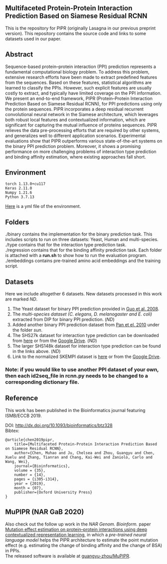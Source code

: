 ## Multifaceted Protein-Protein Interaction Prediction Based on Siamese Residual RCNN

This is the repository for PIPR (originally Lasagna in our previous preprint version). This repository contains the source code and links to some datasets used in our paper.

## Abstract
Sequence-based protein–protein interaction (PPI) prediction represents a fundamental computational biology problem. To address this problem, extensive research efforts have been
made to extract predefined features from the sequences. Based on these features, statistical algorithms are learned to classify the PPIs. However, such explicit features are usually costly to extract, and typically have limited coverage on the PPI information. We present an end-to-end framework, PIPR (Protein–Protein Interaction Prediction Based on Siamese Residual RCNN), for PPI predictions using only the protein sequences. PIPR incorporates a deep residual recurrent convolutional neural network in the Siamese architecture, which leverages both robust local features and contextualized information, which are significant for capturing the mutual influence of proteins sequences. PIPR relieves the data pre-processing efforts that are required by other systems, and generalizes well to different application scenarios. Experimental evaluations show that PIPR outperforms various state-of-the-art systems on the binary PPI prediction problem. Moreover, it shows a promising performance on more challenging problems of interaction type prediction and binding affinity estimation, where existing approaches
fall short.

## Environment

    torch 1.13.0+cu117
    Keras 2.11.0
    Numpy 1.21.6
    Python 3.7.13

[Here](https://github.com/muhaochen/seq_ppi/blob/master/environment/py36.yml) is a yml file of the environment.

## Folders
./binary contains the implementation for the binary prediction task. This includes scripts to run on three datasets: Yeast, Human and multi-species.    
./type contains that for the interaction type prediction task.  
./regression contains that for the binding affinity prediction task. 
Each folder is attached with a **run.sh** to show how to run the evaluation program.  
./embeddings contains pre-trained amino acid embeddings and the training script.  

## Datasets

Here we include altogether 6 datasets. New datasets processed in this work are marked *ND*.  
1. The Yeast dataset for binary PPI prediction provided in [Guo et al. 2008](https://www.ncbi.nlm.nih.gov/pmc/articles/PMC2396404/).  
2. The *multi-species dataset (C. elegans, D. melanogaster and E. coli)* extracted from DIP for binary PPI prediction. (*ND*)  
3. Added another binary PPI prediction dataset from [Pan et el. 2010](https://www.ncbi.nlm.nih.gov/pubmed/20698572) under the folder *sun*.  
4. The SHS27k dataset for interaction type prediction can be downloaded from [here](http://yellowstone.cs.ucla.edu/~muhao/pipr/SHS_ppi_beta.zip) or from the [Google Drive](https://drive.google.com/open?id=1y_5gje6AofqjrkMPY58XUdKgDuu1mZCh). (*ND*)  
5. The larger SHS148k dataset for interaction type prediction can be found in the links above. (*ND*)  
6. Link to the normalized SKEMPI dataset is [here](http://yellowstone.cs.ucla.edu/~muhao/pipr/SKEMPI_all_dg_avg_(PIPR).zip) or from the [Google Drive](https://drive.google.com/file/d/1XfcG8Ub-KaDxCT6JCb74BzXAY5QLCcEQ/view?usp=sharing).  

### Note: if you would like to use another PPI dataset of your own, then each id2seq_file in rcnn.py needs to be changed to a corresponding dictionary file.

## Reference
This work has been published in the Bioinformatics journal featuring ISMB/ECCB 2019.

DOI: http://dx.doi.org/10.1093/bioinformatics/btz328  
Bibtex:

    @article{chen2019pipr,
        title={Multifaceted Protein-Protein Interaction Prediction Based on Siamese Residual RCNN},
        author={Chen, Muhao and Ju, Chelsea and Zhou, Guangyu and Chen, Xuelu and Zhang, Tianran and Chang, Kai-Wei and Zaniolo, Carlo and Wang, Wei},
        journal={Bioinformatics},
        volume = {35},
        number = {14},
        pages = {i305-i314},
        year = {2019},
        month = {07},
        publisher={Oxford University Press}
    }
  
## MuPIPR (NAR GaB 2020)
Also check out the follow up work in the *NAR Genom. Bioinform.* paper [Mutation effect estimation on protein–protein interactions using deep contextualized representation learning](https://academic.oup.com/nargab/article/2/2/lqaa015/5781175), in which a *pre-trained neural language model* helps the PIPR architecture to estimate the point mutation effect (e.g. estimating the change of binding affinity and the change of BSA) in PPIs.  
The released software is available at [guangyu-zhou/MuPIPR](https://github.com/guangyu-zhou/MuPIPR).
